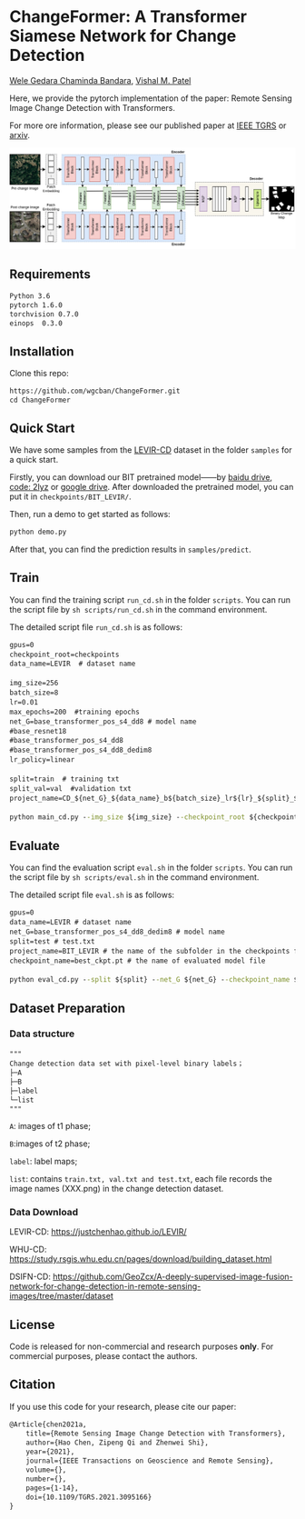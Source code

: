 # ChangeFormer: A Transformer Siamese Network for Change Detection

[Wele Gedara Chaminda Bandara](), [Vishal M. Patel]()

Here, we provide the pytorch implementation of the paper: Remote Sensing Image Change Detection with Transformers.

For more ore information, please see our published paper at [IEEE TGRS]() or [arxiv](). 

![image-20210228153142126](./images/IGARS_ChangeFormer-method.jpg)

## Requirements

```
Python 3.6
pytorch 1.6.0
torchvision 0.7.0
einops  0.3.0
```

## Installation

Clone this repo:

```shell
https://github.com/wgcban/ChangeFormer.git
cd ChangeFormer
```

## Quick Start

We have some samples from the [LEVIR-CD](https://justchenhao.github.io/LEVIR/) dataset in the folder `samples` for a quick start.

Firstly, you can download our BIT pretrained model——by [baidu drive, code: 2lyz](https://pan.baidu.com/s/1HiXwpspl6odYQKda6pMuZQ) or [google drive](https://drive.google.com/file/d/1IVdF5a3e1_7DiSndtMkhpZuCSgDLLFcg/view?usp=sharing). After downloaded the pretrained model, you can put it in `checkpoints/BIT_LEVIR/`.

Then, run a demo to get started as follows:

```python
python demo.py 
```

After that, you can find the prediction results in `samples/predict`.

## Train

You can find the training script `run_cd.sh` in the folder `scripts`. You can run the script file by `sh scripts/run_cd.sh` in the command environment.

The detailed script file `run_cd.sh` is as follows:

```cmd
gpus=0
checkpoint_root=checkpoints 
data_name=LEVIR  # dataset name 

img_size=256
batch_size=8
lr=0.01
max_epochs=200  #training epochs
net_G=base_transformer_pos_s4_dd8 # model name
#base_resnet18
#base_transformer_pos_s4_dd8
#base_transformer_pos_s4_dd8_dedim8
lr_policy=linear

split=train  # training txt
split_val=val  #validation txt
project_name=CD_${net_G}_${data_name}_b${batch_size}_lr${lr}_${split}_${split_val}_${max_epochs}_${lr_policy}

python main_cd.py --img_size ${img_size} --checkpoint_root ${checkpoint_root} --lr_policy ${lr_policy} --split ${split} --split_val ${split_val} --net_G ${net_G} --gpu_ids ${gpus} --max_epochs ${max_epochs} --project_name ${project_name} --batch_size ${batch_size} --data_name ${data_name}  --lr ${lr}
```

## Evaluate

You can find the evaluation script `eval.sh` in the folder `scripts`. You can run the script file by `sh scripts/eval.sh` in the command environment.

The detailed script file `eval.sh` is as follows:

```cmd
gpus=0
data_name=LEVIR # dataset name
net_G=base_transformer_pos_s4_dd8_dedim8 # model name 
split=test # test.txt
project_name=BIT_LEVIR # the name of the subfolder in the checkpoints folder 
checkpoint_name=best_ckpt.pt # the name of evaluated model file 

python eval_cd.py --split ${split} --net_G ${net_G} --checkpoint_name ${checkpoint_name} --gpu_ids ${gpus} --project_name ${project_name} --data_name ${data_name}
```

## Dataset Preparation

### Data structure

```
"""
Change detection data set with pixel-level binary labels；
├─A
├─B
├─label
└─list
"""
```

`A`: images of t1 phase;

`B`:images of t2 phase;

`label`: label maps;

`list`: contains `train.txt, val.txt and test.txt`, each file records the image names (XXX.png) in the change detection dataset.

### Data Download 

LEVIR-CD: https://justchenhao.github.io/LEVIR/

WHU-CD: https://study.rsgis.whu.edu.cn/pages/download/building_dataset.html

DSIFN-CD: https://github.com/GeoZcx/A-deeply-supervised-image-fusion-network-for-change-detection-in-remote-sensing-images/tree/master/dataset

## License

Code is released for non-commercial and research purposes **only**. For commercial purposes, please contact the authors.

## Citation

If you use this code for your research, please cite our paper:

```
@Article{chen2021a,
    title={Remote Sensing Image Change Detection with Transformers},
    author={Hao Chen, Zipeng Qi and Zhenwei Shi},
    year={2021},
    journal={IEEE Transactions on Geoscience and Remote Sensing},
    volume={},
    number={},
    pages={1-14},
    doi={10.1109/TGRS.2021.3095166}
}
```

